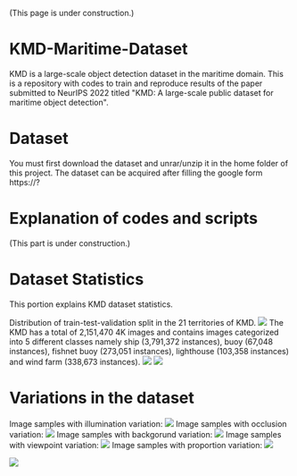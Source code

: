 (This page is under construction.)

# KMD-Maritime-Dataset
KMD is a large-scale object detection dataset in the maritime domain. This is a repository with codes to train and reproduce results of the paper submitted to NeurIPS 2022 titled "KMD: A large-scale public dataset for maritime object detection". 

# Dataset
You must first download the dataset and unrar/unzip it in the home folder of this project. The dataset can be acquired after filling the google form https://?

# Explanation of codes and scripts
(This part is under construction.)

# Dataset Statistics
This portion explains KMD dataset statistics.

Distribution of train-test-validation split in the 21 territories of KMD. <img src= "https://github.com/kmdMaritimeDataset/KMD-Maritime-Dataset/blob/main/Fig19.png">
The KMD has a total of 2,151,470 4K images and contains images categorized into 5 different
classes namely ship (3,791,372 instances), buoy (67,048 instances), fishnet buoy (273,051 instances), 
lighthouse (103,358 instances) and wind farm (338,673 instances). <img src= "https://github.com/kmdMaritimeDataset/KMD-Maritime-Dataset/blob/main/Fig4-1.png"> <img src= "https://github.com/kmdMaritimeDataset/KMD-Maritime-Dataset/blob/main/Fig4-2.png">

# Variations in the dataset
Image samples with illumination variation: 
<img src= "https://github.com/kmdMaritimeDataset/KMD-Maritime-Dataset/blob/main/Fig16(2).png">
Image samples with occlusion variation: 
<img src= "https://github.com/kmdMaritimeDataset/KMD-Maritime-Dataset/blob/main/Fig11.png">
Image samples with backgorund variation: 
<img src= "https://github.com/kmdMaritimeDataset/KMD-Maritime-Dataset/blob/main/Fig14.png">
Image samples with viewpoint variation: 
<img src= "https://github.com/kmdMaritimeDataset/KMD-Maritime-Dataset/blob/main/Fig10.png">
Image samples with proportion variation: 
<img src= "https://github.com/kmdMaritimeDataset/KMD-Maritime-Dataset/blob/main/Fig12.png">

<img src= "https://github.com/kmdMaritimeDataset/KMD-Maritime-Dataset/blob/main/Fig15(2).png">


